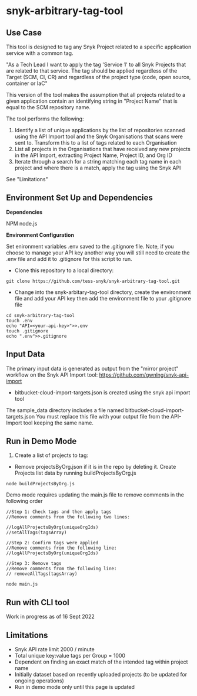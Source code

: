 # snyk-arbitrary-tag-tool

## Use Case

This tool is designed to tag any Snyk Project related to a specific application service with a common tag.

"As a Tech Lead I want to apply the tag 'Service 1' to all Snyk Projects that are related to that service. The tag should be applied regardless of the Target (SCM, CI, CR) and regardless of the project type (code, open source, container or IaC"

This version of the tool makes the assumption that all projects related to a given application contain an identifying string in "Project Name" that is equal to the SCM repository name.

The tool performs the following:

1. Identify a list of unique applications by the list of repositories scanned using the API Import tool and the Snyk Organisations that scans were sent to. Transform this to a list of tags related to each Organisation
2. List all projects in the Organisations that have received any new projects in the API Import, extracting Project Name, Project ID, and Org ID
3. Iterate through a search for a string matching each tag name in each project and where there is a match, apply the tag using the Snyk API

See "Limitations"

## Environment Set Up and Dependencies

**Dependencies**

NPM
node.js

**Environment Configuration**

Set enironment variables .env saved to the .gitignore file. Note, if you choose to manage your API key another way you will still need to create the .env file and add it to .gitignore for this script to run.

* Clone this repository to a local directory:

```shell
git clone https://github.com/tess-snyk/snyk-arbitrary-tag-tool.git
```
* Change into the snyk-arbitary-tag-tool directory, create the environment file and add your API key then add the environment file to your .gitignore file

```shell
cd snyk-arbitrary-tag-tool
touch .env
echo "API=<your-api-key>">>.env
touch .gitignore
echo ".env">>.gitignore
```

## Input Data

The primary input data is generated as output from the "mirror project" workflow on the Snyk API Import tool: https://github.com/gwnlng/snyk-api-import

* bitbucket-cloud-import-targets.json is created using the snyk api import tool

The sample_data directory includes a file named bitbucket-cloud-import-targets.json You must replace this file with your output file from the API-Import tool keeping the same name.

## Run in Demo Mode

1. Create a list of projects to tag:

* Remove projectsByOrg.json if it is in the repo by deleting it. Create Projects list data by running buildProjectsByOrg.js

```
node buildProjectsByOrg.js
```

Demo mode requires updating the main.js file to remove comments in the following order

```
//Step 1: Check tags and then apply tags
//Remove comments from the following two lines:

//logAllProjectsByOrg(uniqueOrgIds)
//setAllTags(tagsArray)

//Step 2: Confirm tags were applied
//Remove comments from the following line:
//logAllProjectsByOrg(uniqueOrgIds)

//Step 3: Remove tags
//Remove comments from the following line:
// removeAllTags(tagsArray)
```

```
node main.js
```

## Run with CLI tool

Work in progress as of 16 Sept 2022

## Limitations

* Snyk API rate limit 2000 / minute
* Total unique key:value tags per Group = 1000
* Dependent on finding an exact match of the intended tag within project name
* Initially dataset based on recently uploaded projects (to be updated for ongoing operations)
* Run in demo mode only until this page is updated